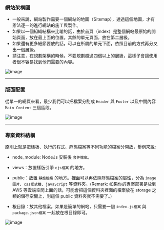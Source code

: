 ### 網站架構圖

* 一般來說，網站製作需要一個網站的地圖（Sitemap），透過這個地圖，才有辦法逐一的進行網站的施工與製作。
* 如果以一個組織結構來比喻的話，由於首頁（index）是整個網站最原始的開始頁面，放在最上面的位置。其餘的單元頁面，放在第二層級。
* 如果還有更多細節要放的話，可以在所屬的單元下面，依照目前的方式再分叉出一個層級。
* 請注意，在規劃架構的時候，不要規劃超過四個以上的層級，這樣子會讓使用者很不容易找到他們需要的內容。

![image](https://miro.medium.com/max/502/0*GRGRwzG-krvCzxLL.jpg)

---

### 版面配置
從單一的網頁來看，最少我們可以把檔案分割成 `Header` 與 `Footer` 以及中間內容 `Main Content` 三個區段。

![image](https://miro.medium.com/max/1080/0*xhiOVXEugi1b2qNV.jpg)

---

### 專案資料結構
原則上就是把樣板、執行的程式、靜態檔案等不同功能的檔案分開放，舉例來說:

* node_module: NodeJs 安裝後 `套件檔案`。
* views：放置樣版引擎 `ejs檔案` 的地方。
* public：放置 `靜態檔案` 的地方。裡面可以再依照靜態檔案的屬性，分為 `image圖片`、`css樣式檔`、`javaScript` 等資料夾。(Remark: 如果你的專案部署是放到 AWS 等雲端空間上面的話，可能會把這個資料夾裡面的檔案放在 storage 之類的儲存空間上，則這個 public 資料夾就不需要了。)

* 根目錄：放其他檔案。如果是簡單的網站，只需要一個 `index.js檔案` 與 `package.json檔案` 一起放在根目錄即可。

![image](https://miro.medium.com/max/705/0*17C814uhqVTKb1a1.jpg)
